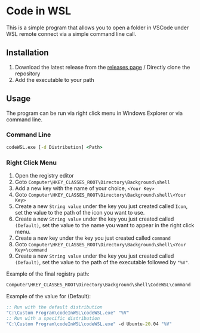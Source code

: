 # Code in WSL

This is a simple program that allows you to open a folder in VSCode under WSL remote connect via a simple command line call.

## Installation

1. Download the latest release from the [releases page](https://github.com/GWMCwing/Code-In-WSL/releases/latest) / Directly clone the repository
2. Add the executable to your path

## Usage

The program can be run via right click menu in Windows Explorer or via command line.

### __Command Line__

```cmd
codeWSL.exe [-d Distribution] <Path>
```

### __Right Click Menu__

1. Open the registry editor
2. Goto `Computer\HKEY_CLASSES_ROOT\Directory\Background\shell`
3. Add a new key with the name of your choice, `<Your Key>`
4. Goto `Computer\HKEY_CLASSES_ROOT\Directory\Background\shell\<Your Key>`
5. Create a new `String value` under the key you just created called `Icon`, set the value to the path of the icon you want to use.
6. Create a new `String value` under the key you just created called `(Default)`, set the value to the name you want to appear in the right click menu.
7. Create a new key under the key you just created called `command`
8. Goto `Computer\HKEY_CLASSES_ROOT\Directory\Background\shell\<Your Key>\command`
9. Create a new `String value` under the key you just created called `(Default)`, set the value to the path of the executable followed by `"%V"`.

Example of the final registry path:

``` md
Computer\HKEY_CLASSES_ROOT\Directory\Background\shell\CodeWSL\command
```

Example of the value for (Default):

``` cmd
:: Run with the default distribution
"C:\Custom Program\codeInWSL\codeWSL.exe" "%V"
:: Run with a specific distribution
"C:\Custom Program\codeInWSL\codeWSL.exe" -d Ubuntu-20.04 "%V"
```

